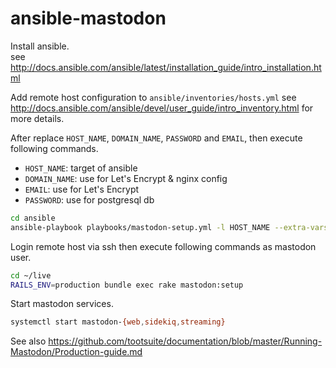 # ansible-mastodon

Install ansible.  
see http://docs.ansible.com/ansible/latest/installation_guide/intro_installation.html


Add remote host configuration to `ansible/inventories/hosts.yml`
see http://docs.ansible.com/ansible/devel/user_guide/intro_inventory.html for more details.

After replace `HOST_NAME`, `DOMAIN_NAME`, `PASSWORD` and `EMAIL`, then execute following commands.

* `HOST_NAME`: target of ansible
* `DOMAIN_NAME`: use for Let's Encrypt & nginx config
* `EMAIL`: use for Let's Encrypt
* `PASSWORD`: use for postgresql db
   
```sh
cd ansible
ansible-playbook playbooks/mastodon-setup.yml -l HOST_NAME --extra-vars '{ "domain_name":"DOMAIN_NAME", "postgresql_user_password": "PASSWORD", "email": "EMAIL" }'
```

Login remote host via ssh then execute following commands as mastodon user.

```sh
cd ~/live
RAILS_ENV=production bundle exec rake mastodon:setup
```

Start mastodon services.

```sh
systemctl start mastodon-{web,sidekiq,streaming}
```

See also https://github.com/tootsuite/documentation/blob/master/Running-Mastodon/Production-guide.md
